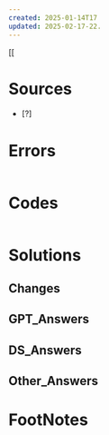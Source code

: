 ```yaml
---
created: 2025-01-14T17
updated: 2025-02-17-22.
---
```

[[


# Sources

- [?] 


# Errors
```bash

```

# Codes

```python

```


# Solutions

## Changes

## GPT_Answers


## DS_Answers


## Other_Answers



# FootNotes
